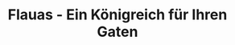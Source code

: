 ---
title: "Flauas - Ein Königreich für Ihren Gaten"
url: /bad-zwischenahn/flauas-ein-koenigreich-fuer-ihren-gaten/
shop: Garten-Center
---